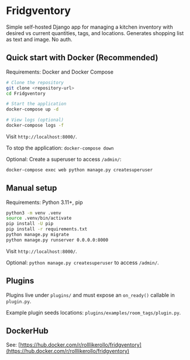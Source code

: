 # Fridgventory
Simple self-hosted Django app for managing a kitchen inventory with desired vs current quantities, tags, and locations. Generates shopping list as text and image. No auth.

## Quick start with Docker (Recommended)

Requirements: Docker and Docker Compose

```bash
# Clone the repository
git clone <repository-url>
cd Fridgventory

# Start the application
docker-compose up -d

# View logs (optional)
docker-compose logs -f
```

Visit `http://localhost:8000/`.

To stop the application: `docker-compose down`

Optional: Create a superuser to access `/admin/`:
```bash
docker-compose exec web python manage.py createsuperuser
```

## Manual setup

Requirements: Python 3.11+, pip

```bash
python3 -m venv .venv
source .venv/bin/activate
pip install -U pip
pip install -r requirements.txt
python manage.py migrate
python manage.py runserver 0.0.0.0:8000
```

Visit `http://localhost:8000/`.

Optional: `python manage.py createsuperuser` to access `/admin/`.

## Plugins

Plugins live under `plugins/` and must expose an `on_ready()` callable in `plugin.py`.

Example plugin seeds locations: `plugins/examples/room_tags/plugin.py`.

## DockerHub

See: [https://hub.docker.com/r/rolllikerollo/fridgventory](https://hub.docker.com/r/rolllikerollo/fridgventory)
